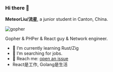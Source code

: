 ### Hi there 👋

**MeteorLiu/流星**, a junior student in Canton, China.

![gopher](https://github.com/MeteorsLiu/MeteorsLiu/assets/17515813/7f904837-ca36-45e3-b58d-7a242d7f94e4)

Gopher & PHPer & React guy & Network engineer.

- 🌱 I’m currently learning Rust/Zig
- 🤔 I’m searching for jobs.
- 📧 Reach me: [open an issue](https://github.com/MeteorsLiu/MeteorsLiu/issues)
- React是工作, Golang是生活
